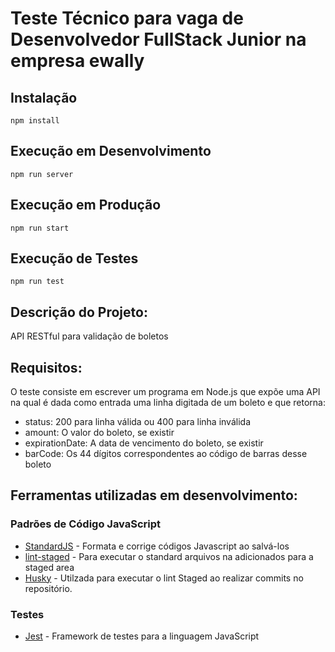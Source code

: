 # Teste Técnico para vaga de Desenvolvedor FullStack Junior na empresa ewally

## Instalação
```console
npm install
```
## Execução em Desenvolvimento
```console
npm run server
```
## Execução em Produção
```console
npm run start
```
## Execução de Testes
```console
npm run test
```
## Descrição do Projeto: 
API RESTful para validação de boletos  
## Requisitos:
O teste consiste em escrever um programa em Node.js que expõe uma API na qual é dada
como entrada uma linha digitada de um boleto e que retorna:
* status: 200 para linha válida ou 400 para linha inválida
* amount: O valor do boleto, se existir
* expirationDate: A data de vencimento do boleto, se existir
* barCode: Os 44 dígitos correspondentes ao código de barras desse boleto

## Ferramentas utilizadas em desenvolvimento: 
### Padrões de Código JavaScript
* [StandardJS](https://standardjs.com/) - Formata e corrige códigos Javascript ao salvá-los
* [lint-staged](https://github.com/okonet/lint-staged) - Para executar o standard  arquivos na adicionados para a staged area
* [Husky](https://typicode.github.io/husky) - Utilzada para executar o lint Staged ao realizar commits no repositório.

### Testes
* [Jest](https://jestjs.io/) - Framework de testes para a linguagem JavaScript

